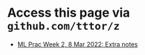 # Access this page via `github.com/tttor/z`
* [ML Prac Week 2, 8 Mar 2022: Extra notes](https://gist.github.com/tttor/e64d1a9f878605e5676b1610058a573b)

